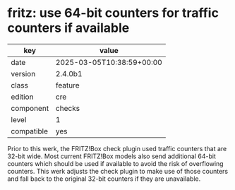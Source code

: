 [//]: # (werk v2)
# fritz: use 64-bit counters for traffic counters if available

key        | value
---------- | ---
date       | 2025-03-05T10:38:59+00:00
version    | 2.4.0b1
class      | feature
edition    | cre
component  | checks
level      | 1
compatible | yes

Prior to this werk, the FRITZ!Box check plugin used traffic counters that are 32-bit wide.
Most current FRITZ!Box models also send additional 64-bit counters which should be used if
available to avoid the risk of overflowing counters. This werk adjusts the check plugin to
make use of those counters and fall back to the original 32-bit counters if they are unavailable.
